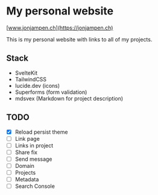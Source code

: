 # My personal website
[www.jonjampen.ch](https://jonjampen.ch)

This is my personal website with links to all of my projects.

## Stack
- SvelteKit
- TailwindCSS
- lucide.dev (icons)
- Superforms (form validation)
- mdsvex (Markdown for project description)

## TODO
- [x] Reload persist theme
- [ ] Link page
- [ ] Links in project
- [ ] Share fix
- [ ] Send message
- [ ] Domain
- [ ] Projects
- [ ] Metadata
- [ ] Search Console
